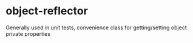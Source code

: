 # object-reflector
Generally used in unit tests, convenience class for getting/setting object private properties
